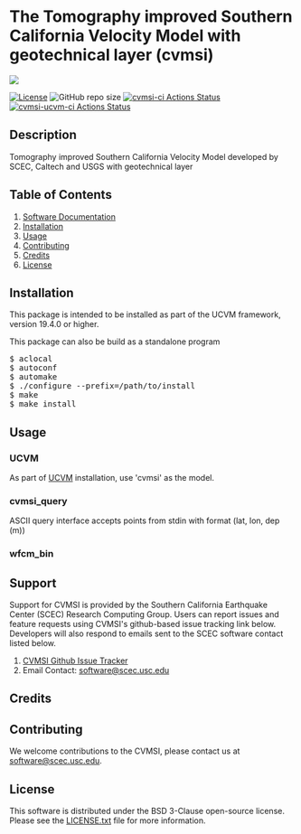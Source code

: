 # The Tomography improved Southern California Velocity Model with geotechnical layer (cvmsi)

<a href="https://github.com/sceccode/cvmsi.git"><img src="https://github.com/sceccode/cvmsi/wiki/images/cvmsi_logo.png"></a>

[![License](https://img.shields.io/badge/License-BSD_3--Clause-blue.svg)](https://opensource.org/licenses/BSD-3-Clause)
![GitHub repo size](https://img.shields.io/github/repo-size/sceccode/cvmsi)
[![cvmsi-ci Actions Status](https://github.com/SCECcode/cvmsi/workflows/cvmsi-ci/badge.svg)](https://github.com/SCECcode/cvmsi/actions)
[![cvmsi-ucvm-ci Actions Status](https://github.com/SCECcode/cvmsi/workflows/cvmsi-ucvm-ci/badge.svg)](https://github.com/SCECcode/cvmsi/actions)

## Description

Tomography improved Southern California Velocity Model developed
by SCEC, Caltech and USGS with geotechnical layer

## Table of Contents
1. [Software Documentation](https://github.com/SCECcode/cvmsi/wiki)
2. [Installation](#installation)
3. [Usage](#usage)
4. [Contributing](#contributing)
5. [Credits](#credit)
6. [License](#license)

## Installation

This package is intended to be installed as part of the UCVM framework,
version 19.4.0 or higher. 

This package can also be build as a standalone program

<pre>
$ aclocal
$ autoconf
$ automake
$ ./configure --prefix=/path/to/install
$ make
$ make install
</pre>

## Usage

### UCVM

As part of [UCVM](https://github.com/SCECcode/ucvm) installation, use 'cvmsi' as the model.

### cvmsi_query

ASCII query interface accepts points from stdin with format (lat, lon, dep (m))

### wfcm_bin

## Support
Support for CVMSI is provided by the Southern California Earthquake Center
(SCEC) Research Computing Group.  Users can report issues and feature requests
using CVMSI's github-based issue tracking link below. Developers will also
respond to emails sent to the SCEC software contact listed below.
1. [CVMSI Github Issue Tracker](https://github.com/SCECcode/cvmsi/issues)
2. Email Contact: software@scec.usc.edu

## Credits

## Contributing
We welcome contributions to the CVMSI, please contact us at software@scec.usc.edu.

## License
This software is distributed under the BSD 3-Clause open-source license.
Please see the [LICENSE.txt](LICENSE.txt) file for more information.
